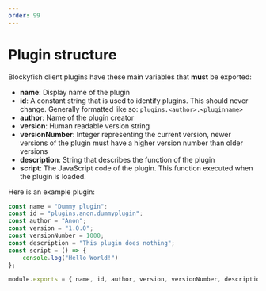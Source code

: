 ```yaml
---
order: 99
---
```


# Plugin structure

Blockyfish client plugins have these main variables that **must** be exported:

- **name**: Display name of the plugin
- **id**: A constant string that is used to identify plugins. This should never change. Generally formatted like so: `plugins.<author>.<pluginname>`
- **author**: Name of the plugin creator
- **version**: Human readable version string
- **versionNumber**: Integer representing the current version, newer versions of the plugin must have a higher version number than older versions
- **description**: String that describes the function of the plugin
- **script**: The JavaScript code of the plugin. This function executed when the plugin is loaded.

Here is an example plugin:

```js
const name = "Dummy plugin";
const id = "plugins.anon.dummyplugin";
const author = "Anon";
const version = "1.0.0";
const versionNumber = 1000;
const description = "This plugin does nothing";
const script = () => {
    console.log("Hello World!")
};

module.exports = { name, id, author, version, versionNumber, description, script };
```
